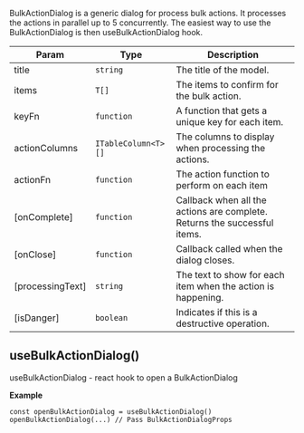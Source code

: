 BulkActionDialog is a generic dialog for process bulk actions.
It processes the actions in parallel up to 5 concurrently.
The easiest way to use the BulkActionDialog is then useBulkActionDialog hook.

| Param            | Type                | Description                                                               |
| ---------------- | ------------------- | ------------------------------------------------------------------------- |
| title            | `string`            | The title of the model.                                                   |
| items            | `T[]`               | The items to confirm for the bulk action.                                 |
| keyFn            | `function`          | A function that gets a unique key for each item.                          |
| actionColumns    | `ITableColumn<T>[]` | The columns to display when processing the actions.                       |
| actionFn         | `function`          | The action function to perform on each item                               |
| [onComplete]     | `function`          | Callback when all the actions are complete. Returns the successful items. |
| [onClose]        | `function`          | Callback called when the dialog closes.                                   |
| [processingText] | `string`            | The text to show for each item when the action is happening.              |
| [isDanger]       | `boolean`           | Indicates if this is a destructive operation.                             |

## useBulkActionDialog()

useBulkActionDialog - react hook to open a BulkActionDialog

**Example**

```tsx
const openBulkActionDialog = useBulkActionDialog()
openBulkActionDialog(...) // Pass BulkActionDialogProps
```
